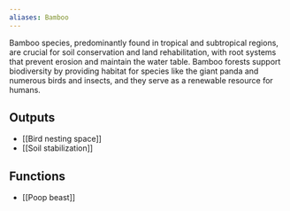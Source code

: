 ```yaml
---
aliases: Bamboo
---
```

Bamboo species, predominantly found in tropical and subtropical regions, are crucial for soil conservation and land rehabilitation, with root systems that prevent erosion and maintain the water table. Bamboo forests support biodiversity by providing habitat for species like the giant panda and numerous birds and insects, and they serve as a renewable resource for humans.
## Outputs
- [[Bird nesting space]]
- [[Soil stabilization]]
## Functions
- [[Poop beast]]